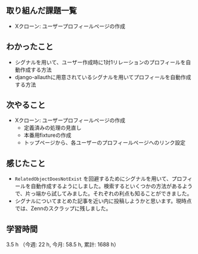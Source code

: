 ## 取り組んだ課題一覧
- Xクローン: ユーザープロフィールページの作成

## わかったこと
- シグナルを用いて、ユーザー作成時に1対1リレーションのプロフィールを自動作成する方法
- django-allauthに用意されているシグナルを用いてプロフィールを自動作成する方法
    
## 次やること
- Xクローン: ユーザープロフィールページの作成 
    - 定義済みの処理の見直し
    - 本番用fixtureの作成
    - トップページから、各ユーザーのプロフィールページへのリンク設定

## 感じたこと
- `RelatedObjectDoesNotExist` を回避するためにシグナルを用いて、プロフィールを自動作成するようにしました。検索するといくつかの方法があるようで、片っ端から試してみました。それぞれの利点も知ることができました。
- シグナルについてまとめた記事を近い内に投稿しようかと思います。現時点では、Zennのスクラップに残しました。


## 学習時間
3.5 h （今週: 22 h, 今月: 58.5 h, 累計: 1688 h）